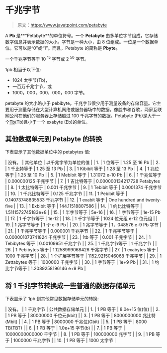 # 千兆字节

> 原文：<https://www.javatpoint.com/petabyte>

A **Pb** 是**“Petabyte**的单位符号。一个 **Petabyte** 由多单位字节组成，它存储数字信息并表示数据的大小。字节是一种大小，由 8 位组成。一位是一个数据单位。它可以是“0”或“1”。而且，Petabyte 的简称是 **Pbyte。**

一个千兆字节等于 10 <sup>15</sup> 字节或 2 <sup>50</sup> 字节。

1pb 相当于以下值:

*   1024 太字节(Tb)，
*   一百万千兆字节，或
*   1000，000，000，000，000 字节。

petabyte 的大小略小于 pebibyte。千兆字节很少用于测量设备的存储容量。它主要用于测量存储在大型计算机网络或服务器场中的数据。像脸书和谷歌，两家互联网公司在他们的服务器上存储超过 100 千兆字节的数据。Petabyte (Pb)是大于一个[Tb](terabyte)(Tb)且小于一个 exabyte (Eb)的单位。

## 其他数据单元到 Petabyte 的转换

下表显示了其他数据单位中的 petabytes 值:

| 没有。 | 其他单位 | 以千兆字节为单位的值 |
| 1. | 1 位等于 | 1.25 至 16 Pb |
| 2. | 1 千比特等于 | 1.25 至 13 Pb |
| 3. | 1 Kibibit 等于 | 1.28 至 13 Pb |
| 4. | 1 兆位等于 | 1.25 至 10 Pb |
| 5. | 1 Mebibit 等于 | 1.31072 e-10 Pb |
| 6. | 1 千兆位等于 | 0.000000125 千兆字节 |
| 7. | 1 吉比特等于 | 0.000000134217728 Petabytes |
| 8. | 1 太比特等于 | 0.001 千兆字节 |
| 9. | 1 Tebibit 等于 | 0.0001374 千兆字节 |
| 10. | 1 千兆比特等于 | 0.125 千兆字节 |
| 11. | 1 Pebibit 等于 | 0.14073748835533 千兆字节 |
| 12. | 1 exabit 等于 | One hundred and twenty-five |
| 13. | 1 Exbibit 等于 | 144.11518807586 |
| 14. | 1 约比比特等于 | 1.5111572745183e+8 |
| 15. | 1 半字节等于 | 5e-16 |
| 16. | 1 字节等于 | 1e-15 Pb |
| 17. | 1 千字节等于 | 1e-12 |
| 18. | 1 千字节等于 | 1024 位元组 e-12 位元组 |
| 19. | 1 兆字节等于 | 1 个 e-9 Pb |
| 20. | 1 兆字节等于 | 1，048576 e-9 Pb 字节 |
| 21. | 1 千兆字节等于 | 0.000001 千兆字节 |
| 22. | 1 千兆字节等于 | 0.000001073741824 千兆字节 |
| 23. | 1tb 等于 | 0.001 千兆字节 |
| 24. | 1 Tebibytes 等于 | 0.00109951 千兆字节 |
| 25. | 1 千兆字节等于 | 1 千兆字节 |
| 26. | 1 Pebibytes 等于 | 1.1258999068426 千兆字节 |
| 27. | 1 exabytes 等于 | 1000 千兆字节 |
| 28. | 1 个扩展字节等于 | 1152.9215046068 千兆字节 |
| 29. | 1 Zettabytes 等于 | 1000000 千兆字节 |
| 30. | 1 字节等于 | 1e+9 Pb |
| 31. | 1 约比字节等于 | 1.2089258196146 e+9 Pb |

## 将 1 千兆字节转换成一些普通的数据存储单元

下表显示了 1pb 到其他常见数据存储单元的转换:

| 没有。 | 1 千兆字节 | 公共数据存储单元 |
| 1. | 1 PB 等于 | 8.0e+15 位(位) |
| 2. | 1 PB 等于 | 80000000 千位元(kbit) |
| 3. | 1 PB 等于 | 8000000000 兆比特(Mbit) |
| 4. | 1 PB 等于 | 8000000 千兆位(Gbit) |
| 5. | 1 PB 等于 | 8000 TB(TBT) |
| 6. | 1 PB 等于 | 1.0e+15 字节(b) |
| 7. | 1 PB 等于 | 10000000000000 千字节 |
| 8. | 1 PB 等于 | 100000000 兆字节 |
| 9. | 1 PB 等于 | 1000000 千兆字节 |
| 10. | 1 PB 等于 | 1000 太字节 |

* * *